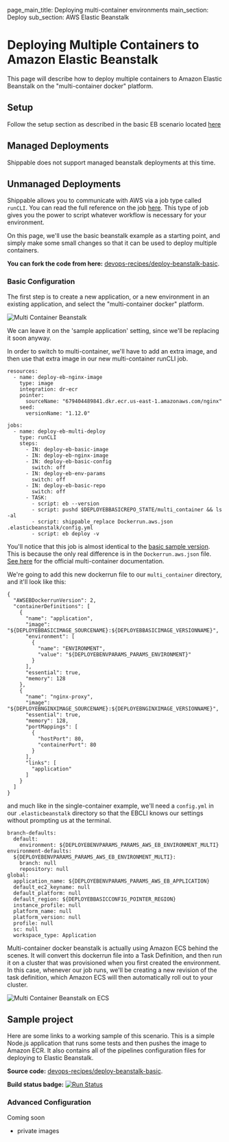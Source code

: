page_main_title: Deploying multi-container environments
main_section: Deploy
sub_section: AWS Elastic Beanstalk

# Deploying Multiple Containers to Amazon Elastic Beanstalk
This page will describe how to deploy multiple containers to Amazon Elastic Beanstalk on the "multi-container docker" platform.

## Setup

Follow the setup section as described in the basic EB scenario located [here](./aws-elastic-beanstalk)

## Managed Deployments
Shippable does not support managed beanstalk deployments at this time.

## Unmanaged Deployments

Shippable allows you to communicate with AWS via a job type called `runCLI`.  You can read the full reference on the job [here](../platform/workflow/job/runcli).  This type of job gives you the power to script whatever workflow is necessary for your environment.

On this page, we'll use the basic beanstalk example as a starting point, and simply make some small changes so that it can be used to deploy multiple containers.

**You can fork the code from here:** [devops-recipes/deploy-beanstalk-basic](https://github.com/devops-recipes/deploy-beanstalk-basic).

### Basic Configuration

The first step is to create a new application, or a new environment in an existing application, and select the "multi-container docker" platform.

<img src="../../images/deploy/elasticbeanstalk/multi-cont-new-env.png" alt="Multi Container Beanstalk">

We can leave it on the 'sample application' setting, since we'll be replacing it soon anyway.

In order to switch to multi-container, we'll have to add an extra image, and then use that extra image in our new multi-container runCLI job.

```
resources:
  - name: deploy-eb-nginx-image
    type: image
    integration: dr-ecr
    pointer:
      sourceName: "679404489841.dkr.ecr.us-east-1.amazonaws.com/nginx"
    seed:
      versionName: "1.12.0"
```

```
jobs:
  - name: deploy-eb-multi-deploy
    type: runCLI
    steps:
      - IN: deploy-eb-basic-image
      - IN: deploy-eb-nginx-image
      - IN: deploy-eb-basic-config
        switch: off
      - IN: deploy-eb-env-params
        switch: off
      - IN: deploy-eb-basic-repo
        switch: off
      - TASK:
        - script: eb --version
        - script: pushd $DEPLOYEBBASICREPO_STATE/multi_container && ls -al
        - script: shippable_replace Dockerrun.aws.json .elasticbeanstalk/config.yml
        - script: eb deploy -v
```

You'll notice that this job is almost identical to the [basic sample version](./aws-elastic-beanstalk).  This is because the only real difference is in the `Dockerrun.aws.json` file.  [See here](http://docs.aws.amazon.com/elasticbeanstalk/latest/dg/create_deploy_docker_v2config.html) for the official multi-container documentation.

We're going to add this new dockerrun file to our `multi_container` directory, and it'll look like this:
```
{
  "AWSEBDockerrunVersion": 2,
  "containerDefinitions": [
    {
      "name": "application",
      "image": "${DEPLOYEBBASICIMAGE_SOURCENAME}:${DEPLOYEBBASICIMAGE_VERSIONNAME}",
      "environment": [
        {
          "name": "ENVIRONMENT",
          "value": "${DEPLOYEBENVPARAMS_PARAMS_ENVIRONMENT}"
        }
      ],
      "essential": true,
      "memory": 128
    },
    {
      "name": "nginx-proxy",
      "image": "${DEPLOYEBNGINXIMAGE_SOURCENAME}:${DEPLOYEBNGINXIMAGE_VERSIONNAME}",
      "essential": true,
      "memory": 128,
      "portMappings": [
        {
          "hostPort": 80,
          "containerPort": 80
        }
      ],
      "links": [
        "application"
      ]
    }
  ]
}

```
and much like in the single-container example, we'll need a `config.yml` in our `.elasticbeanstalk` directory so that the EBCLI knows our settings without prompting us at the terminal.
```
branch-defaults:
  default:
    environment: ${DEPLOYEBENVPARAMS_PARAMS_AWS_EB_ENVIRONMENT_MULTI}
environment-defaults:
  ${DEPLOYEBENVPARAMS_PARAMS_AWS_EB_ENVIRONMENT_MULTI}:
    branch: null
    repository: null
global:
  application_name: ${DEPLOYEBENVPARAMS_PARAMS_AWS_EB_APPLICATION}
  default_ec2_keyname: null
  default_platform: null
  default_region: ${DEPLOYEBBASICCONFIG_POINTER_REGION}
  instance_profile: null
  platform_name: null
  platform_version: null
  profile: null
  sc: null
  workspace_type: Application
```

Multi-container docker beanstalk is actually using Amazon ECS behind the scenes.  It will convert this dockerrun file into a Task Definition, and then run it on a cluster that was provisioned when you first created the environment.  In this case, whenever our job runs, we'll be creating a new revision of the task definition, which Amazon ECS will then automatically roll out to your cluster.  

<img src="../../images/deploy/elasticbeanstalk/multi-running-on-ecs.png" alt="Multi Container Beanstalk on ECS">

## Sample project

Here are some links to a working sample of this scenario. This is a simple Node.js application that runs some tests and then pushes
the image to Amazon ECR. It also contains all of the pipelines configuration files for deploying to Elastic Beanstalk.

**Source code:**  [devops-recipes/deploy-beanstalk-basic](https://github.com/devops-recipes/deploy-beanstalk-basic).

**Build status badge:** [![Run Status](https://api.shippable.com/projects/58ffa88fd799850b00768021/badge?branch=master)](https://app.shippable.com/github/devops-recipes/deploy-beanstalk-basic)


### Advanced Configuration

Coming soon

- private images
